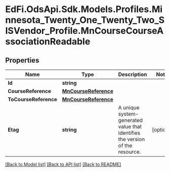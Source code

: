 # EdFi.OdsApi.Sdk.Models.Profiles.Minnesota_Twenty_One_Twenty_Two_SISVendor_Profile.MnCourseCourseAssociationReadable
## Properties

Name | Type | Description | Notes
------------ | ------------- | ------------- | -------------
**Id** | **string** |  | 
**CourseReference** | [**MnCourseReference**](MnCourseReference.md) |  | 
**ToCourseReference** | [**MnCourseReference**](MnCourseReference.md) |  | 
**Etag** | **string** | A unique system-generated value that identifies the version of the resource. | [optional] 

[[Back to Model list]](../README.md#documentation-for-models) [[Back to API list]](../README.md#documentation-for-api-endpoints) [[Back to README]](../README.md)

